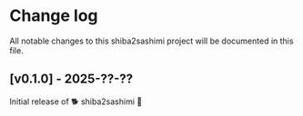 # Change log

All notable changes to this shiba2sashimi project will be documented in this file.

## [v0.1.0] - 2025-??-??

Initial release of 🐕 shiba2sashimi 🍣
